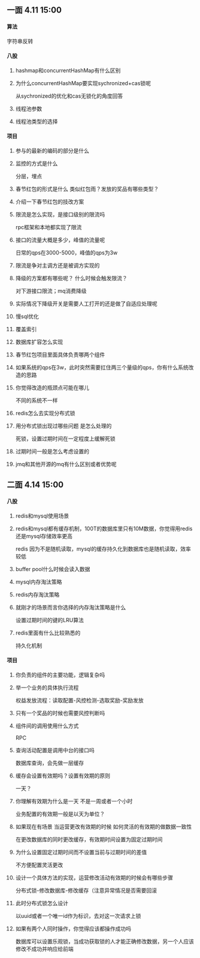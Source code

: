 ## 一面 4.11 15:00

#### 算法

字符串反转

#### 八股

1. hashmap和concurrentHashMap有什么区别

2. 为什么concurrentHashMap要实现sychronized+cas锁呢

   从sychronized的优化和cas无锁化的角度回答

3. 线程池参数

4. 线程池类型的选择

#### 项目

1. 参与的最新的编码的部分是什么

2. 监控的方式是什么

   分层，埋点

3. 春节红包的形式是什么 类似红包雨？发放的奖品有哪些类型？

4. 介绍一下春节红包的技改方案

5. 限流是怎么实现，是接口级别的限流吗

   rpc框架和本地都实现了限流

6. 接口的流量大概是多少，峰值的流量呢

   日常的qps在3000-5000，峰值的qps为3w

7. 限流是争对主调方还是被调方实现的

8. 降级的方案都有哪些呢？ 什么时候会触发限流？

   对下游接口限流；mq消费降级

9. 实际情况下降级开关是需要人工打开的还是做了自适应处理呢

10. 慢sql优化

11. 覆盖索引

12. 数据库扩容怎么实现

13. 春节红包项目里面具体负责哪两个组件

14. 如果系统的qps在3w，此时突然需要扛住两三个量级的qps，你有什么系统改造的思路

15. 你觉得改造的瓶颈点可能在哪儿

    不同的系统不一样

16. redis怎么去实现分布式锁

17. 用分布式锁出现过哪些问题 是怎么处理的

    死锁，设置过期时间在一定程度上缓解死锁

18. 过期时间一般是怎么考虑设置的

19. jmq和其他开源的mq有什么区别或者优势呢





## 二面 4.14 15:00

#### 八股

1. redis和mysql使用场景

2. redis和mysql都有缓存机制，100T的数据库里只有10M数据，你觉得用redis还是mysql存储效率更高

   redis 因为不是随机读取，mysql的缓存持久化到数据库也是随机读取，效率较低

3. buffer pool什么时候会读入数据

4. mysql内存淘汰策略

5. redis内存淘汰策略

6. 就刚才的场景而言你选择的内存淘汰策略是什么

   设置过期时间的键的LRU算法

7. redis里面有什么比较熟悉的

   持久化机制

#### 项目

1. 你负责的组件的主要功能，逻辑复杂吗

2. 举一个业务的具体执行流程

   权益发放流程：读取配置-风控检测-选取奖励-奖励发放

3. 只有一个奖品的时候也需要风控判断吗

4. 组件间的调用使用什么方式

   RPC

5. 查询活动配置是调用中台的接口吗

   数据库查询，会先做一层缓存

6. 缓存会设置有效期吗？设置有效期的原则

   一天？

7. 你理解有效期为什么是一天 不是一周或者一个小时

   业务配置的有效期一般是以天为单位？

8. 如果现在有场景 当运营更改有效期的时候 如何灵活的有效期的做数据一致性

   在更改数据库的同时更改缓存，有效期时间设置为固定过期时间

9. 为什么设置固定过期时间而不设置当前与过期时间的差值

   不方便配置灵活更改

10. 设计一个具体方法的实现，运营修改活动有效期的时候会有哪些步骤

    分布式锁-修改数据库-修改缓存（注意异常情况是否需要回滚

11. 此时分布式锁怎么设计

    以uuid或者一个唯一id作为标识，去对这一次请求上锁

12. 如果有两个人同时操作，你觉得应该都操作成功吗

    数据库可以设置乐观锁，当成功获取锁的人才能正确修改数据，另一个人应该修改不成功并响应给前端

